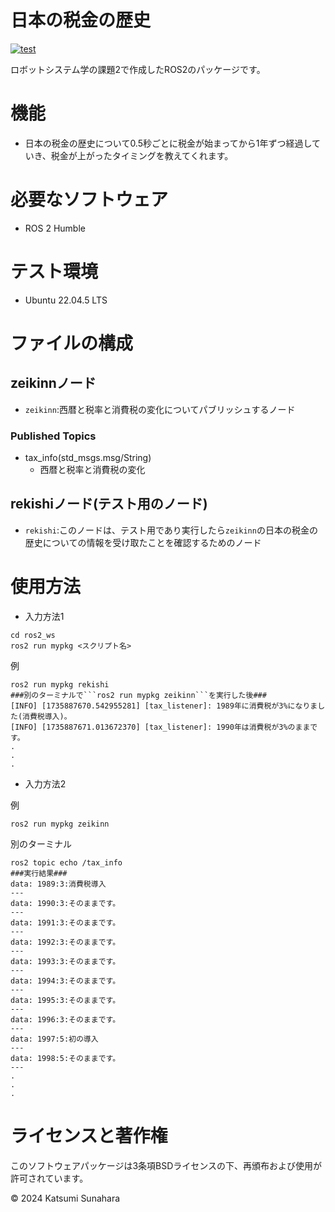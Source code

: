 # 日本の税金の歴史
[![test](https://github.com/aruitemasu/ros2/actions/workflows/test.yml/badge.svg?branch=main)](https://github.com/aruitemasu/ros2/actions/workflows/test.yml)

ロボットシステム学の課題2で作成したROS2のパッケージです。

# 機能

- 日本の税金の歴史について0.5秒ごとに税金が始まってから1年ずつ経過していき、税金が上がったタイミングを教えてくれます。

# 必要なソフトウェア
- ROS 2 Humble

# テスト環境
- Ubuntu 22.04.5 LTS

# ファイルの構成
## zeikinnノード
- ```zeikinn```:西暦と税率と消費税の変化についてパブリッシュするノード

### Published Topics
- tax_info(std_msgs.msg/String)
  - 西暦と税率と消費税の変化

## rekishiノード(テスト用のノード)
- ```rekishi```:このノードは、テスト用であり実行したら```zeikinn```の日本の税金の歴史についての情報を受け取たことを確認するためのノード

# 使用方法

- 入力方法1

```
cd ros2_ws
ros2 run mypkg <スクリプト名>
```

例

```
ros2 run mypkg rekishi
###別のターミナルで```ros2 run mypkg zeikinn```を実行した後###
[INFO] [1735887670.542955281] [tax_listener]: 1989年に消費税が3%になりました(消費税導入)。
[INFO] [1735887671.013672370] [tax_listener]: 1990年は消費税が3%のままです。
.
.
.
```

- 入力方法2

例
```
ros2 run mypkg zeikinn

```
別のターミナル
```
ros2 topic echo /tax_info
###実行結果###
data: 1989:3:消費税導入
---
data: 1990:3:そのままです。
---
data: 1991:3:そのままです。
---
data: 1992:3:そのままです。
---
data: 1993:3:そのままです。
---
data: 1994:3:そのままです。
---
data: 1995:3:そのままです。
---
data: 1996:3:そのままです。
---
data: 1997:5:初の導入
---
data: 1998:5:そのままです。
---
.
.
.
```

# ライセンスと著作権

このソフトウェアパッケージは3条項BSDライセンスの下、再頒布および使用が許可されています。

© 2024 Katsumi Sunahara

